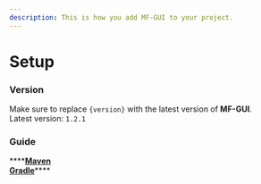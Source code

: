 ```yaml
---
description: This is how you add MF-GUI to your project.
---
```


# Setup

### Version

Make sure to replace `{version}` with the latest version of **MF-GUI**.  
Latest version: `1.2.1`

### Guide

\*\*\*\*[**Maven**](maven.md)  
[**Gradle**](gradle.md)\*\*\*\*

